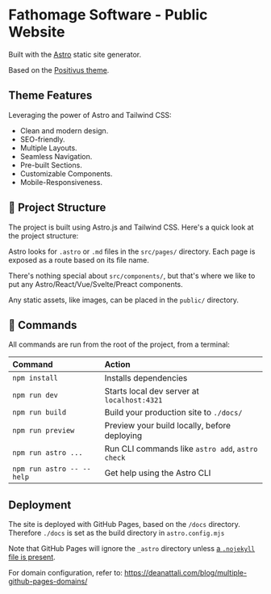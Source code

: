 # Fathomage Software - Public Website

Built with the [Astro](https://astro.build) static site generator.

Based on the [Positivus theme](https://astro.build/themes/details/positivus/).

## Theme Features

Leveraging the power of Astro and Tailwind CSS:

- Clean and modern design.
- SEO-friendly.
- Multiple Layouts.
- Seamless Navigation.
- Pre-built Sections.
- Customizable Components.
- Mobile-Responsiveness.

## 🚀 Project Structure

The project is built using Astro.js and Tailwind CSS. Here's a quick look at the project structure:

Astro looks for `.astro` or `.md` files in the `src/pages/` directory. Each page is exposed as a route based on its file name.

There's nothing special about `src/components/`, but that's where we like to put any Astro/React/Vue/Svelte/Preact components.

Any static assets, like images, can be placed in the `public/` directory.

## 🧞 Commands

All commands are run from the root of the project, from a terminal:

| Command                   | Action                                           |
|:--------------------------|:-------------------------------------------------|
| `npm install`             | Installs dependencies                            |
| `npm run dev`             | Starts local dev server at `localhost:4321`      |
| `npm run build`           | Build your production site to `./docs/`          |
| `npm run preview`         | Preview your build locally, before deploying     |
| `npm run astro ...`       | Run CLI commands like `astro add`, `astro check` |
| `npm run astro -- --help` | Get help using the Astro CLI                     |

## Deployment

The site is deployed with GitHub Pages, based on the `/docs` directory.
Therefore `./docs` is set as the build directory in `astro.config.mjs`

Note that GitHub Pages will ignore the `_astro` directory unless [a `.nojekyll` file is present](https://github.blog/2009-12-29-bypassing-jekyll-on-github-pages/).

For domain configuration, refer to:
https://deanattali.com/blog/multiple-github-pages-domains/
